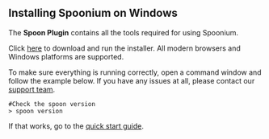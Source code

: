 ## Installing Spoonium on Windows

The **Spoon Plugin** contains all the tools required for using Spoonium. 

Click [here](http://start.spoon.net/install) to download and run the installer. All modern browsers and Windows platforms are supported. 

To make sure everything is running correctly, open a command window and follow the example below. If you have any issues at all, please contact our [support team](http://support.spoonium.net/).

```
#Check the spoon version
> spoon version
````

If that works, go to the [quick start guide](/docs/quick+start).